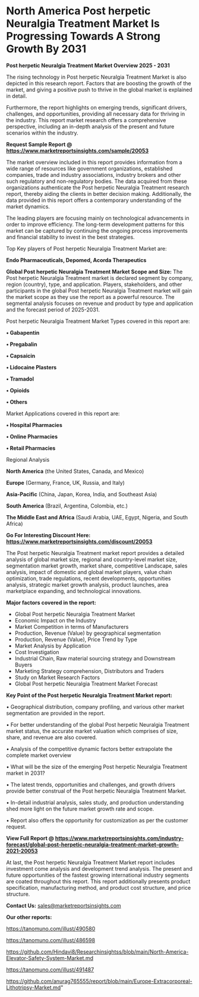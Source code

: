 # North America Post herpetic Neuralgia Treatment Market Is Progressing Towards A Strong Growth By 2031

<Strong> Post herpetic Neuralgia Treatment Market Overview 2025 - 2031</strong>

The rising technology in Post herpetic Neuralgia Treatment Market is also depicted in this research report. Factors that are boosting the growth of the market, and giving a positive push to thrive in the global market is explained in detail.

Furthermore, the report highlights on emerging trends, significant drivers, challenges, and opportunities, providing all necessary data for thriving in the industry. This report market research offers a comprehensive perspective, including an in-depth analysis of the present and future scenarios within the industry.

<strong>Request Sample Report @ <a href=https://www.marketreportsinsights.com/sample/20053>https://www.marketreportsinsights.com/sample/20053</a></strong>

The market overview included in this report provides information from a wide range of resources like government organizations, established companies, trade and industry associations, industry brokers and other such regulatory and non-regulatory bodies. The data acquired from these organizations authenticate the Post herpetic Neuralgia Treatment research report, thereby aiding the clients in better decision making. Additionally, the data provided in this report offers a contemporary understanding of the market dynamics.

The leading players are focusing mainly on technological advancements in order to improve efficiency. The long-term development patterns for this market can be captured by continuing the ongoing process improvements and financial stability to invest in the best strategies.

Top Key players of Post herpetic Neuralgia Treatment Market are:

<strong>Endo Pharmaceuticals, Depomed, Acorda Therapeutics</strong>

<strong><b>Global Post herpetic Neuralgia Treatment Market Scope and Size:</b></strong>
The Post herpetic Neuralgia Treatment market is declared segment by company, region (country), type, and application. Players, stakeholders, and other participants in the global Post herpetic Neuralgia Treatment market will gain the market scope as they use the report as a powerful resource. The segmental analysis focuses on revenue and product by type and application and the forecast period of 2025-2031.

Post herpetic Neuralgia Treatment Market Types covered in this report are:

<strong>• Gabapentin

• Pregabalin

• Capsaicin

• Lidocaine Plasters

• Tramadol

• Opioids

• Others</strong>

Market Applications covered in this report are:

<strong>• Hospital Pharmacies

• Online Pharmacies

• Retail Pharmacies</strong> 

Regional Analysis

<strong>North America</strong> (the United States, Canada, and Mexico)

<strong>Europe</strong> (Germany, France, UK, Russia, and Italy)

<strong>Asia-Pacific</strong> (China, Japan, Korea, India, and Southeast Asia)

<strong>South America</strong> (Brazil, Argentina, Colombia, etc.)

<strong>The Middle East and Africa</strong> (Saudi Arabia, UAE, Egypt, Nigeria, and South Africa)

<strong>Go For Interesting Discount Here: <a href=https://www.marketreportsinsights.com/discount/20053>https://www.marketreportsinsights.com/discount/20053</a></strong>

The Post herpetic Neuralgia Treatment market report provides a detailed analysis of global market size, regional and country-level market size, segmentation market growth, market share, competitive Landscape, sales analysis, impact of domestic and global market players, value chain optimization, trade regulations, recent developments, opportunities analysis, strategic market growth analysis, product launches, area marketplace expanding, and technological innovations.

<strong><b>Major factors covered in the report:</b></strong>
<ul>
  <li>Global Post herpetic Neuralgia Treatment Market </li>
  <li>Economic Impact on the Industry</li>
  <li>Market Competition in terms of Manufacturers</li>
  <li>Production, Revenue (Value) by geographical segmentation</li>
  <li>Production, Revenue (Value), Price Trend by Type</li>
  <li>Market Analysis by Application</li>
  <li>Cost Investigation</li>
  <li>Industrial Chain, Raw material sourcing strategy and Downstream Buyers</li>
  <li>Marketing Strategy comprehension, Distributors and Traders</li>
  <li>Study on Market Research Factors</li>
  <li>Global Post herpetic Neuralgia Treatment Market Forecast</li>
</ul>

<strong><b>Key Point of the Post herpetic Neuralgia Treatment Market report:</b></strong>

• Geographical distribution, company profiling, and various other market segmentation are provided in the report.

• For better understanding of the global Post herpetic Neuralgia Treatment market status, the accurate market valuation which comprises of size, share, and revenue are also covered.

• Analysis of the competitive dynamic factors better extrapolate the complete market overview

• What will be the size of the emerging Post herpetic Neuralgia Treatment market in 2031?

• The latest trends, opportunities and challenges, and growth drivers provide better construal of the Post herpetic Neuralgia Treatment Market.

• In-detail industrial analysis, sales study, and production understanding shed more light on the future market growth rate and scope.

• Report also offers the opportunity for customization as per the customer request.

<strong><b>View Full Report @ <a href=https://www.marketreportsinsights.com/industry-forecast/global-post-herpetic-neuralgia-treatment-market-growth-2021-20053>https://www.marketreportsinsights.com/industry-forecast/global-post-herpetic-neuralgia-treatment-market-growth-2021-20053</a></b></strong>


At last, the Post herpetic Neuralgia Treatment Market report includes investment come analysis and development trend analysis. The present and future opportunities of the fastest growing international industry segments are coated throughout this report. This report additionally presents product specification, manufacturing method, and product cost structure, and price structure.

<strong>Contact Us:</strong>
sales@marketreportsinsights.com

<strong>Our other reports:</strong>

<a href=https://tanomuno.com/illust/490580>https://tanomuno.com/illust/490580</a>

<a href=https://tanomuno.com/illust/486598>https://tanomuno.com/illust/486598</a>

<a href=https://github.com/Hindavi8/Researchinsightss/blob/main/North-America-Elevator-Safety-System-Market.md>https://github.com/Hindavi8/Researchinsightss/blob/main/North-America-Elevator-Safety-System-Market.md</a>

<a href=https://tanomuno.com/illust/491487>https://tanomuno.com/illust/491487</a>

<a href=https://github.com/anurag765555/report/blob/main/Europe-Extracorporeal-Lithotripsy-Market.md>https://github.com/anurag765555/report/blob/main/Europe-Extracorporeal-Lithotripsy-Market.md</a>"
